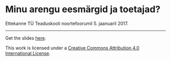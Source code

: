# Minu arengu eesmärgid ja toetajad?

Ettekanne TÜ Teaduskooli noortefoorumil 5. jaanuaril 2017.

---

Get the slides [here](https://github.com/jaantoots/2016-01-05-noortefoorum/releases/download/v1.0/areng.pdf).

This work is licensed under a [Creative Commons Attribution 4.0 International License](http://creativecommons.org/licenses/by/4.0/).
